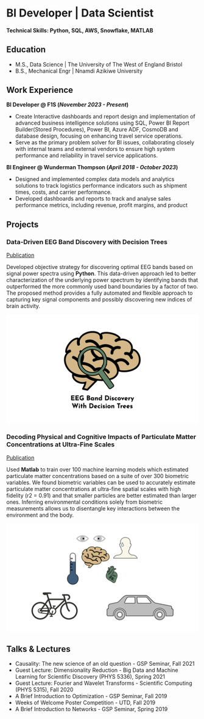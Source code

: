 # BI Developer | Data Scientist

#### Technical Skills: Python, SQL, AWS, Snowflake, MATLAB

## Education								       		
- M.S., Data Science	| The University of The West of England Bristol 			        		
- B.S., Mechanical Engr | Nnamdi Azikiwe University 

## Work Experience
**BI Developer @ F1S (_November 2023 - Present_)**
- Create Interactive dashboards and  report design and implementation of advanced business intelligence solutions using SQL, Power BI Report Builder(Stored Procedures), Power BI, Azure ADF, CosmoDB and database design, focusing on enhancing travel service operations.
- Serve as the primary problem solver for BI issues, collaborating closely with internal teams and external vendors to ensure high system performance and reliability in travel service applications.

**BI Engineer @ Wunderman Thompson (_April 2018 - October 2023_)**
- Designed and implemented complex data models and analytics solutions to track logistics performance indicators such as shipment times, costs, and carrier performance.
- Developed dashboards and reports to track and analyse sales performance metrics, including revenue, profit margins, and product

## Projects
### Data-Driven EEG Band Discovery with Decision Trees
[Publication](https://www.mdpi.com/1424-8220/22/8/3048)

Developed objective strategy for discovering optimal EEG bands based on signal power spectra using **Python**. This data-driven approach led to better characterization of the underlying power spectrum by identifying bands that outperformed the more commonly used band boundaries by a factor of two. The proposed method provides a fully automated and flexible approach to capturing key signal components and possibly discovering new indices of brain activity.

![EEG Band Discovery](/assets/img/eeg_band_discovery.jpeg)

### Decoding Physical and Cognitive Impacts of Particulate Matter Concentrations at Ultra-Fine Scales
[Publication](https://www.mdpi.com/1424-8220/22/11/4240)

Used **Matlab** to train over 100 machine learning models which estimated particulate matter concentrations based on a suite of over 300 biometric variables. We found biometric variables can be used to accurately estimate particulate matter concentrations at ultra-fine spatial scales with high fidelity (r2 = 0.91) and that smaller particles are better estimated than larger ones. Inferring environmental conditions solely from biometric measurements allows us to disentangle key interactions between the environment and the body.

![Bike Study](/assets/img/bike_study.jpeg)

## Talks & Lectures
- Causality: The new science of an old question - GSP Seminar, Fall 2021
- Guest Lecture: Dimensionality Reduction - Big Data and Machine Learning for Scientific Discovery (PHYS 5336), Spring 2021
- Guest Lecture: Fourier and Wavelet Transforms - Scientific Computing (PHYS 5315), Fall 2020
- A Brief Introduction to Optimization - GSP Seminar, Fall 2019
- Weeks of Welcome Poster Competition - UTD, Fall 2019
- A Brief Introduction to Networks - GSP Seminar, Spring 2019



